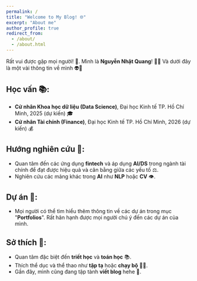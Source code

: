 ```yaml
---
permalink: /
title: "Welcome to My Blog! 🌐"
excerpt: "About me"
author_profile: true
redirect_from: 
  - /about/
  - /about.html
---
```


Rất vui được gặp mọi người! 👋. Mình là **Nguyễn Nhật Quang**! :raising_hand_man: Và dưới đây là một vài thông tin về mình 👽🤪

## Học vấn 📚:
* **Cử nhân Khoa học dữ liệu (Data Science)**, Đại học Kinh tế TP. Hồ Chí Minh, 2025 (dự kiến) 🎓
* **Cử nhân Tài chính (Finance)**, Đại học Kinh tế TP. Hồ Chí Minh, 2026 (dự kiến) 💰

## Hướng nghiên cứu 🧠:
* Quan tâm đến các ứng dụng **fintech** và áp dụng **AI/DS** trong ngành tài chính để đạt được hiệu quả và cân bằng giữa các yếu tố ⚖️.
* Nghiên cứu các mảng khác trong **AI** như **NLP** hoặc **CV** 👁️.

## Dự án 🚀:
* Mọi người có thể tìm hiểu thêm thông tin về các dự án trong mục "**Portfolios**". Rất hân hạnh được mọi người chú ý đến các dự án của mình.

## Sở thích 🌟:
* Quan tâm đặc biệt đến **triết học** và **toán học** 📚.
* Thích thể dục và thể thao như **tập tạ** hoặc **chạy bộ** 🏋️‍♂️.
* Gần đây, mình cũng đang tập tành **viết blog** hehe 📝.



